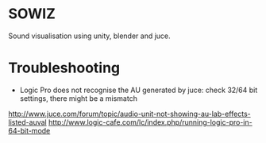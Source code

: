 SOWIZ
=====

Sound visualisation using unity, blender and juce.

Troubleshooting
===============

- Logic Pro does not recognise the AU generated by juce: check 32/64 bit settings, there might be a mismatch

http://www.juce.com/forum/topic/audio-unit-not-showing-au-lab-effects-listed-auval
http://www.logic-cafe.com/lc/index.php/running-logic-pro-in-64-bit-mode


